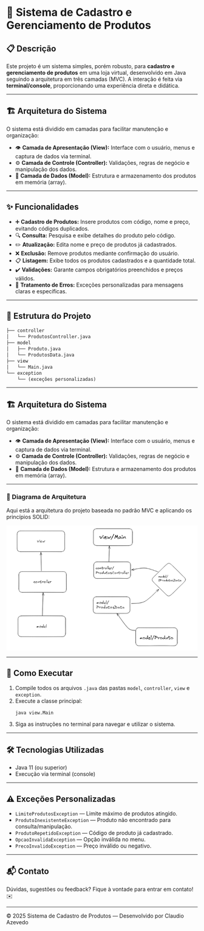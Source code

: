 
# 🛒 Sistema de Cadastro e Gerenciamento de Produtos

## 📋 Descrição

Este projeto é um sistema simples, porém robusto, para **cadastro e gerenciamento de produtos** em uma loja virtual, desenvolvido em Java seguindo a arquitetura em três camadas (MVC). A interação é feita via **terminal/console**, proporcionando uma experiência direta e didática.

---

## 🏗️ Arquitetura do Sistema

O sistema está dividido em camadas para facilitar manutenção e organização:

- 👁️ **Camada de Apresentação (View):** Interface com o usuário, menus e captura de dados via terminal.
- ⚙️ **Camada de Controle (Controller):** Validações, regras de negócio e manipulação dos dados.
- 💾 **Camada de Dados (Model):** Estrutura e armazenamento dos produtos em memória (array).

---

## ✨ Funcionalidades

- ➕ **Cadastro de Produtos:** Insere produtos com código, nome e preço, evitando códigos duplicados.
- 🔍 **Consulta:** Pesquisa e exibe detalhes do produto pelo código.
- ✏️ **Atualização:** Edita nome e preço de produtos já cadastrados.
- ❌ **Exclusão:** Remove produtos mediante confirmação do usuário.
- 📋 **Listagem:** Exibe todos os produtos cadastrados e a quantidade total.
- ✔️ **Validações:** Garante campos obrigatórios preenchidos e preços válidos.
- 🚫 **Tratamento de Erros:** Exceções personalizadas para mensagens claras e específicas.

---

## 📂 Estrutura do Projeto

```
├── controller
│   └── ProdutosController.java
├── model
│   ├── Produto.java
│   └── ProdutosData.java
├── view
│   └── Main.java
└── exception
    └── (exceções personalizadas)
```

---

## 🏗️ Arquitetura do Sistema

O sistema está dividido em camadas para facilitar manutenção e organização:

- 👁️ **Camada de Apresentação (View):** Interface com o usuário, menus e captura de dados via terminal.
- ⚙️ **Camada de Controle (Controller):** Validações, regras de negócio e manipulação dos dados.
- 💾 **Camada de Dados (Model):** Estrutura e armazenamento dos produtos em memória (array).

---

### 📌 Diagrama de Arquitetura

Aqui está a arquitetura do projeto baseada no padrão MVC e aplicando os princípios SOLID:

![Diagrama de Arquitetura do Sistema](./docs/arquitetura_mvc_solid.png)

---

## 🚀 Como Executar

1. Compile todos os arquivos `.java` das pastas `model`, `controller`, `view` e `exception`.
2. Execute a classe principal:  
   ```bash
   java view.Main
   ```
3. Siga as instruções no terminal para navegar e utilizar o sistema.

---

## 🛠️ Tecnologias Utilizadas

- Java 11 (ou superior)
- Execução via terminal (console)

---

## ⚠️ Exceções Personalizadas

- `LimiteProdutosException` — Limite máximo de produtos atingido.
- `ProdutoInexistenteException` — Produto não encontrado para consulta/manipulação.
- `ProdutoRepetidoException` — Código de produto já cadastrado.
- `OpcaoInvalidaException` — Opção inválida no menu.
- `PrecoInvalidoException` — Preço inválido ou negativo.

---

## 📬 Contato

Dúvidas, sugestões ou feedback? Fique à vontade para entrar em contato! ✉️

---

© 2025 Sistema de Cadastro de Produtos — Desenvolvido por Claudio Azevedo